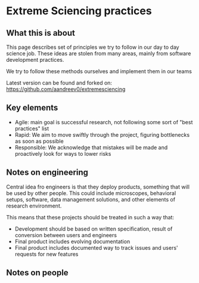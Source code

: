 # Extreme Sciencing practices
## What this is about

This page describes set of principles we try to follow in our day to day science job. These ideas are stolen from many areas, mainly from software development practices.

We try to follow these methods ourselves and implement them in our teams

Latest version can be found and forked on: https://github.com/aandreev0/extremesciencing

## Key elements
 * Agile: main goal is successful research, not following some sort of "best practices" list
 * Rapid: We aim to move swiftly through the project, figuring bottlenecks as soon as possible
 * Responsible: We acknowledge that mistakes will be made and proactively look for ways to lower risks


## Notes on engineering

Central idea fro engineers is that they deploy products, something that will be used by other people. This could include microscopes, behavioral setups, software, data management solutions, and other elements of research environment.

This means that these projects should be treated in such a way that:
* Development should be based on written specification, result of conversion between users and engineers
* Final product includes evolving documentation
* Final product includes documented way to track issues and users' requests for new features


## Notes on people
